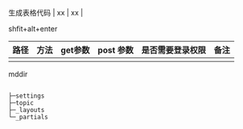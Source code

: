 生成表格代码 | xx | xx |  

shfit+alt+enter

| 路径 | 方法 | get参数 | post 参数 | 是否需要登录权限 | 备注 |
| ---- | ---- | ------- | --------- | ---------------- | ---- |
|      |      |         |           |                  |      |





mddir 

``` select a language

├─settings
├─topic
├─_layouts
└─_partials
    


```





 	

